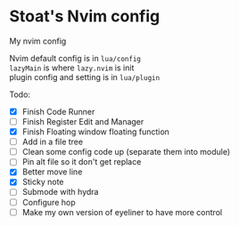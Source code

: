 # Stoat's Nvim config

My nvim config

Nvim default config is in `lua/config`<br>
`lazyMain` is where `lazy.nvim` is init<br>
plugin config and setting is in `lua/plugin`

Todo:

-   [x] Finish Code Runner
-   [ ] Finish Register Edit and Manager
-   [x] Finish Floating window floating function
-   [ ] Add in a file tree
-   [ ] Clean some config code up (separate them into module)
-   [ ] Pin alt file so it don't get replace
-   [x] Better move line
-   [x] Sticky note
-   [ ] Submode with hydra
-   [ ] Configure hop
-   [ ] Make my own version of eyeliner to have more control

